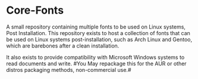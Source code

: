 # Core-Fonts
A small repository containing multiple fonts to be used on Linux systems, Post Installation.
This repository exists to host a collection of fonts that can be used on Linux systems post-installation, such as Arch Linux and Gentoo, which are barebones after a clean installation.



It also exists to provide compatibility with Microsoft Windows systems to read documents and write.
#You May repackage this for the AUR or other distros packaging methods, non-commercial use.#
